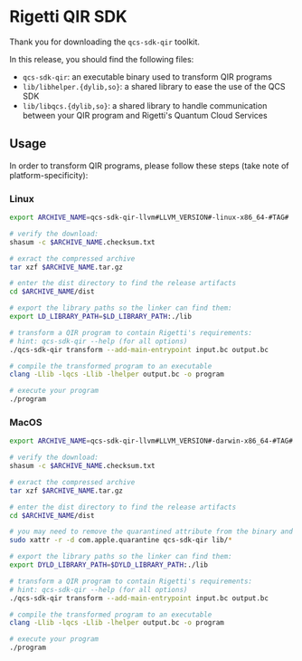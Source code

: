 # Rigetti QIR SDK

Thank you for downloading the `qcs-sdk-qir` toolkit. 

In this release, you should find the following files:
- `qcs-sdk-qir`: an executable binary used to transform QIR programs
- `lib/libhelper.{dylib,so}`: a shared library to ease the use of the QCS SDK 
- `lib/libqcs.{dylib,so}`: a shared library to handle communication between your QIR program and Rigetti's Quantum Cloud Services

## Usage

In order to transform QIR programs, please follow these steps (take note of platform-specificity):

### Linux

```bash 
export ARCHIVE_NAME=qcs-sdk-qir-llvm#LLVM_VERSION#-linux-x86_64-#TAG#

# verify the download:
shasum -c $ARCHIVE_NAME.checksum.txt

# exract the compressed archive
tar xzf $ARCHIVE_NAME.tar.gz

# enter the dist directory to find the release artifacts
cd $ARCHIVE_NAME/dist

# export the library paths so the linker can find them:
export LD_LIBRARY_PATH=$LD_LIBRARY_PATH:./lib

# transform a QIR program to contain Rigetti's requirements:
# hint: qcs-sdk-qir --help (for all options)
./qcs-sdk-qir transform --add-main-entrypoint input.bc output.bc

# compile the transformed program to an executable
clang -Llib -lqcs -Llib -lhelper output.bc -o program

# execute your program
./program
```

### MacOS

```bash
export ARCHIVE_NAME=qcs-sdk-qir-llvm#LLVM_VERSION#-darwin-x86_64-#TAG#

# verify the download:
shasum -c $ARCHIVE_NAME.checksum.txt

# exract the compressed archive
tar xzf $ARCHIVE_NAME.tar.gz

# enter the dist directory to find the release artifacts
cd $ARCHIVE_NAME/dist

# you may need to remove the quarantined attribute from the binary and shared libraries
sudo xattr -r -d com.apple.quarantine qcs-sdk-qir lib/*

# export the library paths so the linker can find them:
export DYLD_LIBRARY_PATH=$DYLD_LIBRARY_PATH:./lib

# transform a QIR program to contain Rigetti's requirements:
# hint: qcs-sdk-qir --help (for all options)
./qcs-sdk-qir transform --add-main-entrypoint input.bc output.bc

# compile the transformed program to an executable
clang -Llib -lqcs -Llib -lhelper output.bc -o program

# execute your program
./program
```